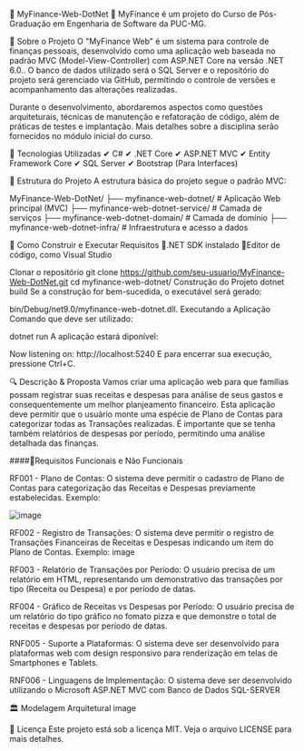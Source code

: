 🧮 MyFinance-Web-DotNet
📌 MyFinance é um projeto do Curso de Pós-Graduação em Engenharia de Software da PUC-MG.

📖 Sobre o Projeto
O "MyFinance Web" é um sistema para controle de finanças pessoais, desenvolvido como uma aplicação web baseada no padrão MVC (Model-View-Controller) com ASP.NET Core na versão .NET 6.0.. O banco de dados utilizado será o SQL Server e o repositório do projeto será gerenciado via GitHub, permitindo o controle de versões e acompanhamento das alterações realizadas.

Durante o desenvolvimento, abordaremos aspectos como questões arquiteturais, técnicas de manutenção e refatoração de código, além de práticas de testes e implantação. Mais detalhes sobre a disciplina serão fornecidos no módulo inicial do curso.

🚀 Tecnologias Utilizadas
✔ C# ✔ .NET Core ✔ ASP.NET MVC ✔ Entity Framework Core ✔ SQL Server ✔ Bootstrap (Para Interfaces)

📂 Estrutura do Projeto
A estrutura básica do projeto segue o padrão MVC:

MyFinance-Web-DotNet/
├── myfinance-web-dotnet/           # Aplicação Web principal (MVC)
├── myfinance-web-dotnet-service/   # Camada de serviços
├── myfinance-web-dotnet-domain/    # Camada de domínio
├── myfinance-web-dotnet-infra/     # Infraestrutura e acesso a dados

🚀 Como Construir e Executar
Requisitos
🔹.NET SDK instalado 🔹Editor de código, como Visual Studio

Clonar o repositório
git clone https://github.com/seu-usuario/MyFinance-Web-DotNet.git
cd myfinance-web-dotnet/
Construção do Projeto
dotnet build
Se a construção for bem-sucedida, o executável será gerado:

bin/Debug/net9.0/myfinance-web-dotnet.dll.
Executando a Aplicação
Comando que deve ser utilizado:

dotnet run
A aplicação estará diponível:

Now listening on: http://localhost:5240
E para encerrar sua execução, pressione Ctrl+C.

🔍 Descrição & Proposta
Vamos criar uma aplicação web para que famílias possam registrar suas receitas e despesas para análise de seus gastos e consequentemente um melhor planjeamento financeiro. Esta aplicação deve permitir que o usuário monte uma espécie de Plano de Contas para categorizar todas as Transações realizadas. É importante que se tenha também relatórios de despesas por período, permitindo uma análise detalhada das finanças.

####🔹Requisitos Funcionais e Não Funcionais

RF001 - Plano de Contas: O sistema deve permitir o cadastro de Plano de Contas para categorização das Receitas e Despesas previamente estabelecidas. Exemplo:

![image](https://github.com/user-attachments/assets/300820e5-9863-4ad9-8a95-bf86895407a2)



RF002 - Registro de Transações: O sistema deve permitir o registro de Transações Financeiras de Receitas e Despesas indicando um item do Plano de Contas. Exemplo: image

RF003 - Relatório de Transações por Período: O usuário precisa de um relatório em HTML, representando um demonstrativo das transações por tipo (Receita ou Despesa) e por período de datas.

RF004 - Gráfico de Receitas vs Despesas por Período: O usuário precisa de um relatório do tipo gráfico no fomato pizza e que demonstre o total de receitas e despesas por período de datas.

RNF005 - Suporte a Plataformas: O sistema deve ser desenvolvido para plataformas web com design responsivo para renderização em telas de Smartphones e Tablets.

RNF006 - Linguagens de Implementação: O sistema deve ser desenvolvido utilizando o Microsoft ASP.NET MVC com Banco de Dados SQL-SERVER

🏛️ Modelagem Arquitetural
image

📝 Licença
Este projeto está sob a licença MIT. Veja o arquivo LICENSE para mais detalhes.
